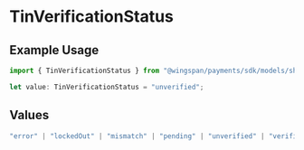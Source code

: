 # TinVerificationStatus

## Example Usage

```typescript
import { TinVerificationStatus } from "@wingspan/payments/sdk/models/shared";

let value: TinVerificationStatus = "unverified";
```

## Values

```typescript
"error" | "lockedOut" | "mismatch" | "pending" | "unverified" | "verified"
```